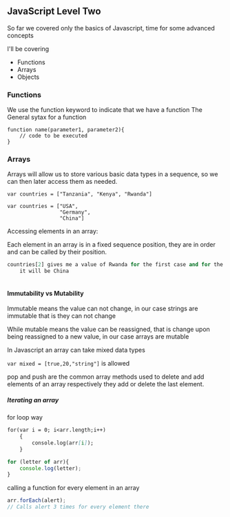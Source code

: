 ## JavaScript Level Two
So far we covered only the basics of Javascript, time for some advanced concepts

I'll be covering 

- Functions
- Arrays
- Objects

### Functions
We use the function keyword to indicate that we have a function
The General sytax for a function

```commandline
function name(parameter1, parameter2){
    // code to be executed
}
```
### Arrays
Arrays will allow us to store various basic data types in a sequence, so we can then later access
them as needed.

```commandline
var countries = ["Tanzania", "Kenya", "Rwanda"]

var countries = ["USA",
                 "Germany",
                 "China"]
```
Accessing elements in an array:

Each element in an array is in a fixed sequence position, they are in order and can be called by
their position.

```python
countries[2] gives me a value of Rwanda for the first case and for the second case 
    it will be China
    
```
#### Immutability vs Mutability
Immutable means the value can not change, in our case strings are immutable that is they can
not change

While mutable means the value can be reassigned, that is change upon being reassigned to a new
value, in our case arrays are mutable

In Javascript an array can take mixed data types

``var mixed = [true,20,"string"]`` is allowed

pop and push are the common array methods used to delete and add elements of an array respectively
they add or delete the last element.

##### Iterating an array
for loop way
```markdown
for(var i = 0; i<arr.length;i++)
    {
        console.log(arr[i]);
    }
```

```javascript
for (letter of arr){
    console.log(letter);
}
```

calling  a function for every element in an array
```javascript
arr.forEach(alert);
// Calls alert 3 times for every element there
```


